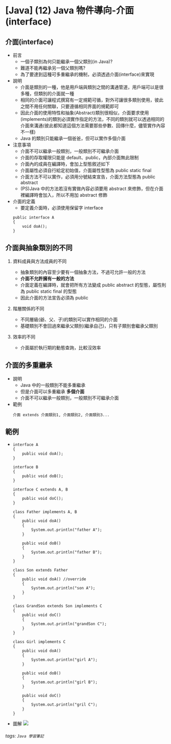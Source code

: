 # [Java] (12) Java 物件導向-介面(interface)
## 介面(interface)
* 前言
    * 一個子類別為何只能繼承一個父類別(in Java)?
    * 難道不能再繼承另一個父類別嗎?
    * 為了要達到這種可多重繼承的機制，必須透過介面(interface)來實現
* 說明
    * 介面是類別的一種，他是用戶端與類別之間的溝通管道，用戶端可以是很多種，但類別的介面就一種
    * 相同的介面可讓程式撰寫有一定規範可循，對外可讓很多類別使用，彼此之間不用任何關聯，只要遵循相同界面的規範即可
    * 因此介面的使用特性和抽象(Abstract)類別很相似，介面要求使用(implements)的類別必須實作指定的方法，不同的類別就可以透過相同的介面來溝通(彼此都知道這個方法需要那些參數、回傳什麼，儘管實作內容不一樣)
    * Java 的類別只能繼承一個爸爸，但可以實作多個介面
* 注意事項
    * 介面不可以繼承一般類別，一般類別不可繼承介面
    * 介面的存取權限只能是 default、public，內部介面無此限制
    * 介面內的成員在編譯時，會加上型態敘述如下
    * 介面屬性必須自行給定初始值，介面屬性型態為 public static final
    * 介面方法不可以實作，必須用分號結束宣告，介面方法型態為 public abstract
    * (PS)Java 中的方法若沒有實做內容必須要用 abstract 來修飾，但在介面裡編譯時會加入，所以不用加 abstract 修飾
* 介面的定義
    * 要定義介面時，必須使用保留字 interface
    ```java=
    public interface A
    {
        void doA();
    }
    ```

## 介面與抽象類別的不同
1. 資料成員與方法成員的不同
    * 抽象類別的內容至少要有一個抽象方法，不過可允許一般的方法
    * **介面不允許擁有一般的方法**
    * 介面定義在編譯時，就會把所有方法變成 public abstract 的型態，屬性則為 public static final 的型態
    * 因此介面的方法宣告必須為 public
    
2. 階層關係的不同
    * 不同層級(爺、父、子)的類別可以實作相同的介面
    * 基礎類別不會回過來繼承父類別(繼承自己)，只有子類別會繼承父類別 
3. 效率的不同
    * 介面屬於執行期的動態查詢，比較沒效率

## 介面的多重繼承
* 說明
    * Java 中的一般類別不能多重繼承
    * 但是介面可以多重繼承 **多個介面**
    * 介面不可以繼承一般類別，一般類別不可繼承介面
* 範例
    ```java=
    介面 extends 介面類別1, 介面類別2, 介面類別3...
    ```
## 範例
* 
    ```java=
    interface A
    {
        public void doA();
    }

    interface B
    {
        public void doB();
    }

    interface C extends A, B
    {
        public void doC();
    }

    class Father implements A, B
    {
        public void doA()
        {
            System.out.println("father A");
        }
    
        public void doB()
        {
            System.out.println("father B");
        }
    }

    class Son extends Father
    {
        public void doA() //override
        {
            System.out.println("son A");
        }
    }

    class GrandSon extends Son implements C
    {
        public void doC()
        {
            System.out.println("grandSon C");
        }
    }

    class Girl implements C
    {
        public void doA()
        {
            System.out.println("girl A");
        }
    
        public void doB()
        {
            System.out.println("girl B");
        }
    
        public void doC()
        {
            System.out.println("gril C");
        }
    }
    
    ```
* 圖解
    ![](https://i.imgur.com/KQu4BmD.png)

###### tags: `Java 學習筆記`
